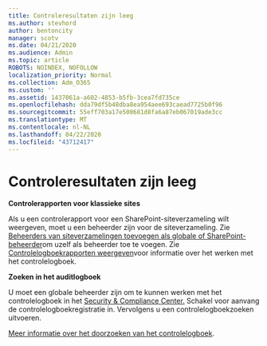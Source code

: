 ```yaml
---
title: Controleresultaten zijn leeg
ms.author: stevhord
author: bentoncity
manager: scotv
ms.date: 04/21/2020
ms.audience: Admin
ms.topic: article
ROBOTS: NOINDEX, NOFOLLOW
localization_priority: Normal
ms.collection: Adm_O365
ms.custom: ''
ms.assetid: 1437061a-a602-4853-b5fb-3cea7fd735ce
ms.openlocfilehash: dda79df5b48dba8ea954aee693caead7725b0f96
ms.sourcegitcommit: 55eff703a17e500681d8fa6a87eb067019ade3cc
ms.translationtype: MT
ms.contentlocale: nl-NL
ms.lasthandoff: 04/22/2020
ms.locfileid: "43712417"
---
```

# <a name="auditing-results-are-blank"></a>Controleresultaten zijn leeg

 **Controlerapporten voor klassieke sites**
  
Als u een controlerapport voor een SharePoint-siteverzameling wilt weergeven, moet u een beheerder zijn voor de siteverzameling. Zie [Beheerders van siteverzamelingen toevoegen als globale of SharePoint-beheerder](https://go.microsoft.com/fwlink/?linkid=869390)om uzelf als beheerder toe te voegen. Zie [Controlelogboekrapporten weergeven](https://go.microsoft.com/fwlink/?linkid=395237)voor informatie over het werken met het controlelogboek. 
  
 **Zoeken in het auditlogboek**
  
U moet een globale beheerder zijn om te kunnen werken met het controlelogboek in het [Security &amp; Compliance Center.](https://protection.office.com) Schakel voor aanvang de controlelogboekregistratie in. Vervolgens u een controlelogboekzoeken uitvoeren. 
  
[Meer informatie over het doorzoeken van het controlelogboek](https://go.microsoft.com/fwlink/?linkid=708432).
  

